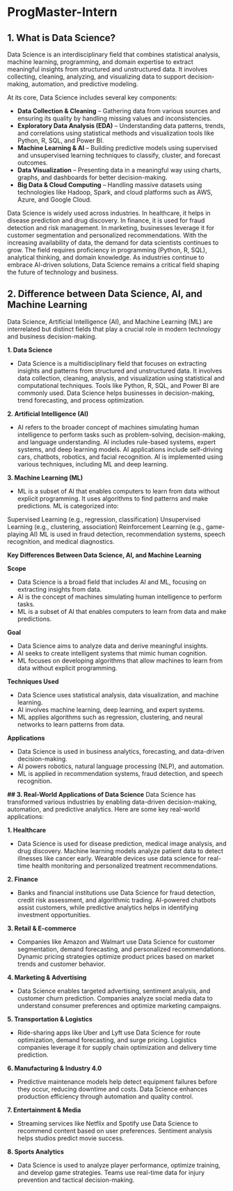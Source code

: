 # ProgMaster-Intern

## 1. What is Data Science?

   Data Science is an interdisciplinary field that combines statistical analysis, machine learning, programming, and domain expertise to extract meaningful insights from structured and unstructured data. It involves collecting, cleaning, analyzing, and visualizing data to support decision-making, automation, and predictive modeling.
       
At its core, Data Science includes several key components:

- **Data Collection & Cleaning** – Gathering data from various sources and ensuring its quality by handling missing values and inconsistencies.
- **Exploratory Data Analysis (EDA)** – Understanding data patterns, trends, and correlations using statistical methods and visualization tools like Python, R, SQL, and Power BI.
- **Machine Learning & AI** – Building predictive models using supervised and unsupervised learning techniques to classify, cluster, and forecast outcomes.
- **Data Visualization** – Presenting data in a meaningful way using charts, graphs, and dashboards for better decision-making.
- **Big Data & Cloud Computing** – Handling massive datasets using technologies like Hadoop, Spark, and cloud platforms such as AWS, Azure, and Google Cloud.

Data Science is widely used across industries. In healthcare, it helps in disease prediction and drug discovery. In finance, it is used for fraud detection and risk management. In marketing, businesses leverage it for customer segmentation and personalized recommendations.
With the increasing availability of data, the demand for data scientists continues to grow. The field requires proficiency in programming (Python, R, SQL), analytical thinking, and domain knowledge. As industries continue to embrace AI-driven solutions, Data Science remains a critical field shaping the future of technology and business.

## 2. Difference between Data Science, AI, and Machine Learning

   Data Science, Artificial Intelligence (AI), and Machine Learning (ML) are interrelated but distinct fields that play a crucial role in modern technology and business decision-making.

**1. Data Science**
- Data Science is a multidisciplinary field that focuses on extracting insights and patterns from structured and unstructured data. It involves data collection, cleaning, analysis, and visualization using statistical and computational techniques. Tools like Python, R, SQL, and Power BI are commonly used. Data Science helps businesses in decision-making, trend forecasting, and process optimization.

**2. Artificial Intelligence (AI)**
- AI refers to the broader concept of machines simulating human intelligence to perform tasks such as problem-solving, decision-making, and language understanding. AI includes rule-based systems, expert systems, and deep learning models. AI applications include self-driving cars, chatbots, robotics, and facial recognition. AI is implemented using various techniques, including ML and deep learning.

**3. Machine Learning (ML)**
- ML is a subset of AI that enables computers to learn from data without explicit programming. It uses algorithms to find patterns and make predictions. ML is categorized into:

Supervised Learning (e.g., regression, classification)
Unsupervised Learning (e.g., clustering, association)
Reinforcement Learning (e.g., game-playing AI)
ML is used in fraud detection, recommendation systems, speech recognition, and medical diagnostics.

**Key Differences Between Data Science, AI, and Machine Learning**

**Scope**
- Data Science is a broad field that includes AI and ML, focusing on extracting insights from data.
- AI is the concept of machines simulating human intelligence to perform tasks.
- ML is a subset of AI that enables computers to learn from data and make predictions.

**Goal**
- Data Science aims to analyze data and derive meaningful insights.
- AI seeks to create intelligent systems that mimic human cognition.
- ML focuses on developing algorithms that allow machines to learn from data without explicit programming.

**Techniques Used**
- Data Science uses statistical analysis, data visualization, and machine learning.
- AI involves machine learning, deep learning, and expert systems.
- ML applies algorithms such as regression, clustering, and neural networks to learn patterns from data.

**Applications**
- Data Science is used in business analytics, forecasting, and data-driven decision-making.
- AI powers robotics, natural language processing (NLP), and automation.
- ML is applied in recommendation systems, fraud detection, and speech recognition.

**## 3. Real-World Applications of Data Science**
Data Science has transformed various industries by enabling data-driven decision-making, automation, and predictive analytics. Here are some key real-world applications:

**1. Healthcare**
- Data Science is used for disease prediction, medical image analysis, and drug discovery. Machine learning models analyze patient data to detect illnesses like cancer early. Wearable devices use data science for real-time health monitoring and personalized treatment recommendations.

**2. Finance**
- Banks and financial institutions use Data Science for fraud detection, credit risk assessment, and algorithmic trading. AI-powered chatbots assist customers, while predictive analytics helps in identifying investment opportunities.

**3. Retail & E-commerce** 
- Companies like Amazon and Walmart use Data Science for customer segmentation, demand forecasting, and personalized recommendations. Dynamic pricing strategies optimize product prices based on market trends and customer behavior.

**4. Marketing & Advertising**
- Data Science enables targeted advertising, sentiment analysis, and customer churn prediction. Companies analyze social media data to understand consumer preferences and optimize marketing campaigns.

**5. Transportation & Logistics**
- Ride-sharing apps like Uber and Lyft use Data Science for route optimization, demand forecasting, and surge pricing. Logistics companies leverage it for supply chain optimization and delivery time prediction.

**6. Manufacturing & Industry 4.0**
- Predictive maintenance models help detect equipment failures before they occur, reducing downtime and costs. Data Science enhances production efficiency through automation and quality control.

**7. Entertainment & Media**
- Streaming services like Netflix and Spotify use Data Science to recommend content based on user preferences. Sentiment analysis helps studios predict movie success.

**8. Sports Analytics**
- Data Science is used to analyze player performance, optimize training, and develop game strategies. Teams use real-time data for injury prevention and tactical decision-making.


